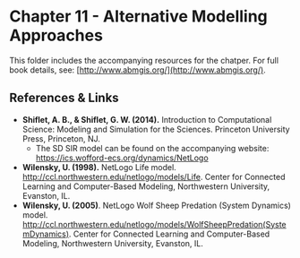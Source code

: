 # Chapter 11 - Alternative Modelling Approaches

This folder includes the accompanying resources for the chatper. For full book details, see: [http://www.abmgis.org/](http://www.abmgis.org/).



## References & Links
* **Shiflet, A. B., & Shiflet, G. W. (2014).** Introduction to Computational Science: Modeling and Simulation for the Sciences. Princeton University Press, Princeton, NJ.
	* The SD SIR model can be found on the accompanying website: <https://ics.wofford-ecs.org/dynamics/NetLogo> 
* **Wilensky, U. (1998).** NetLogo Life model. <http://ccl.northwestern.edu/netlogo/models/Life>. Center for Connected Learning and Computer-Based Modeling, Northwestern University, Evanston, IL.
* **Wilensky, U. (2005)**. NetLogo Wolf Sheep Predation (System Dynamics) model. <http://ccl.northwestern.edu/netlogo/models/WolfSheepPredation(SystemDynamics)>. Center for Connected Learning and Computer-Based Modeling, Northwestern University, Evanston, IL.